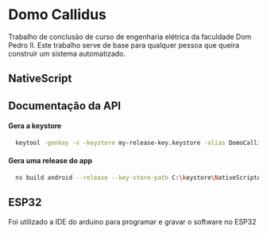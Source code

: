 
# Domo Callidus

Trabalho de conclusão de curso de engenharia elétrica da faculdade Dom Pedro II.
Este trabalho serve de base para qualquer pessoa que queira construir um sistema automatizado.



## NativeScript

## Documentação da API

#### Gera a keystore

```bash
  keytool -genkey -v -keystore my-release-key.keystore -alias DomoCallidus -keyalg RSA -keysize 2048 -validity 10000

```

#### Gera uma release do app
```bash
  ns build android --release --key-store-path C:\keystore\NativeScriptApp.keystore --key-store-password 12345678 --key-store-alias DomoCallidus --key-store-alias-password 12345678
```

## ESP32
Foi utilizado a IDE do arduino para programar e gravar o software no ESP32
